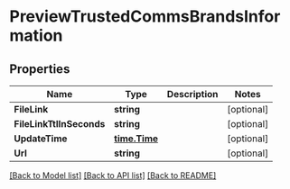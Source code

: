 # PreviewTrustedCommsBrandsInformation

## Properties

Name | Type | Description | Notes
------------ | ------------- | ------------- | -------------
**FileLink** | **string** |  | [optional] 
**FileLinkTtlInSeconds** | **string** |  | [optional] 
**UpdateTime** | [**time.Time**](time.Time.md) |  | [optional] 
**Url** | **string** |  | [optional] 

[[Back to Model list]](../README.md#documentation-for-models) [[Back to API list]](../README.md#documentation-for-api-endpoints) [[Back to README]](../README.md)



